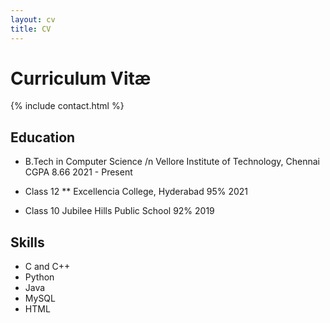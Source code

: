 ```yaml
---
layout: cv
title: CV
---
```


# Curriculum Vitæ

{% include contact.html %}

## Education

* B.Tech in Computer Science /n
    Vellore Institute of Technology, Chennai
    CGPA 8.66
    2021 - Present

* Class 12
   ** Excellencia College, Hyderabad
    95%
    2021

* Class 10
    Jubilee Hills Public School
    92%
    2019


## Skills

* C and C++
* Python
* Java
* MySQL
* HTML